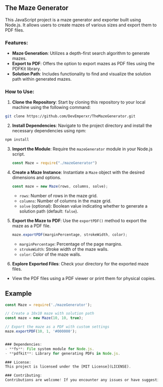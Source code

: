 ## The Maze Generator

This JavaScript project is a maze generator and exporter built using Node.js. It allows users to create mazes of various sizes and export them to PDF files.

### Features:
- **Maze Generation**: Utilizes a depth-first search algorithm to generate mazes.
- **Export to PDF**: Offers the option to export mazes as PDF files using the PDFKit library.
- **Solution Path**: Includes functionality to find and visualize the solution path within generated mazes.

### How to Use:
1. **Clone the Repository**:
Start by cloning this repository to your local machine using the following command:
```bash
git clone https://github.com/DevEmperxr/TheMazeGenerator.git
```
2. **Install Dependencies**:
Navigate to the project directory and install the necessary dependencies using npm:
  ```javascript
  npm install
  ```
3. **Import the Module**:
Require the `mazeGenerator` module in your Node.js script.
    ```javascript
    const Maze = require("./mazeGenerator")
    ```
4. **Create a Maze Instance**:
Instantiate a `Maze` object with the desired dimensions and options.
    ```javascript
    const maze = new Maze(rows, columns, solve);
    ```
    - `rows`: Number of rows in the maze grid.
    - `columns`: Number of columns in the maze grid.
    - `solve` (optional): Boolean value indicating whether to generate a solution path (default: `false`).

5. **Export the Maze to PDF**:
Use the `exportPDF()` method to export the maze as a PDF file.
      ```javascript
      maze.exportPDF(marginPercentage, strokeWidth, color);
      ```
      - `marginPercentage`: Percentage of the page margins.
      - `strokeWidth`: Stroke width of the maze walls.
      - `color`: Color of the maze walls.
6. **Explore Exported Files**:
Check your directory for the exported maze files.
- View the PDF files using a PDF viewer or print them for physical copies.

## Example

```javascript
const Maze = require('./mazeGenerator');

// Create a 10x10 maze with solution path
const maze = new Maze(10, 10, true);

// Export the maze as a PDF with custom settings
maze.exportPDF(10, 1, '#000000');


### Dependencies:
- **fs**: File system module for Node.js.
- **pdfkit**: Library for generating PDFs in Node.js.

### License:
This project is licensed under the [MIT License](LICENSE).

### Contributing:
Contributions are welcome! If you encounter any issues or have suggestions for improvements, feel free to open an issue or submit a pull request.